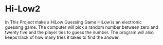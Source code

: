 # Hi-Low2
In This Project make a HiLow Guessing Game
HiLow is an electronic guessing game. The computer will pick a random
number between zero and twenty five and the player ties to guess the number.
The program will also keeps track of how many tries it takes to find the answer.
